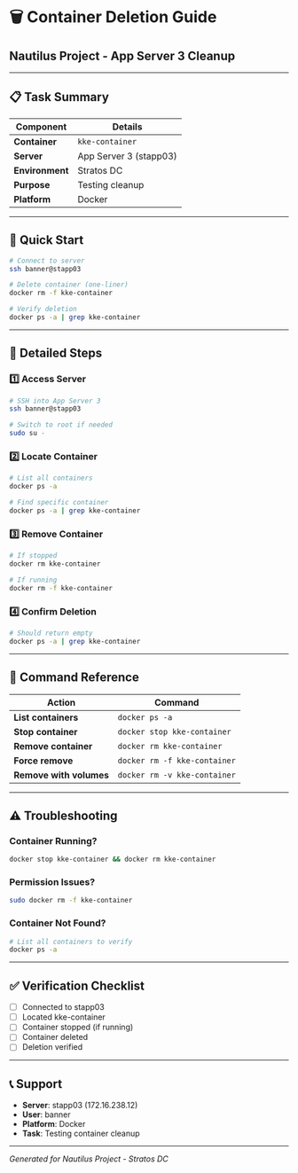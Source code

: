 # 🗑️ Container Deletion Guide
## Nautilus Project - App Server 3 Cleanup

---

## 📋 Task Summary
| **Component** | **Details** |
|---------------|-------------|
| **Container** | `kke-container` |
| **Server** | App Server 3 (stapp03) |
| **Environment** | Stratos DC |
| **Purpose** | Testing cleanup |
| **Platform** | Docker |

---

## 🚀 Quick Start
```bash
# Connect to server
ssh banner@stapp03

# Delete container (one-liner)
docker rm -f kke-container

# Verify deletion
docker ps -a | grep kke-container
```

---

## 📖 Detailed Steps

### 1️⃣ Access Server
```bash
# SSH into App Server 3
ssh banner@stapp03

# Switch to root if needed
sudo su -
```

### 2️⃣ Locate Container
```bash
# List all containers
docker ps -a

# Find specific container
docker ps -a | grep kke-container
```

### 3️⃣ Remove Container
```bash
# If stopped
docker rm kke-container

# If running
docker rm -f kke-container
```

### 4️⃣ Confirm Deletion
```bash
# Should return empty
docker ps -a | grep kke-container
```

---

## 🔧 Command Reference

| **Action** | **Command** |
|------------|-------------|
| **List containers** | `docker ps -a` |
| **Stop container** | `docker stop kke-container` |
| **Remove container** | `docker rm kke-container` |
| **Force remove** | `docker rm -f kke-container` |
| **Remove with volumes** | `docker rm -v kke-container` |

---

## ⚠️ Troubleshooting

### Container Running?
```bash
docker stop kke-container && docker rm kke-container
```

### Permission Issues?
```bash
sudo docker rm -f kke-container
```

### Container Not Found?
```bash
# List all containers to verify
docker ps -a
```

---

## ✅ Verification Checklist
- [ ] Connected to stapp03
- [ ] Located kke-container
- [ ] Container stopped (if running)
- [ ] Container deleted
- [ ] Deletion verified

---

## 📞 Support
- **Server**: stapp03 (172.16.238.12)
- **User**: banner
- **Platform**: Docker
- **Task**: Testing container cleanup

---
*Generated for Nautilus Project - Stratos DC*
```
